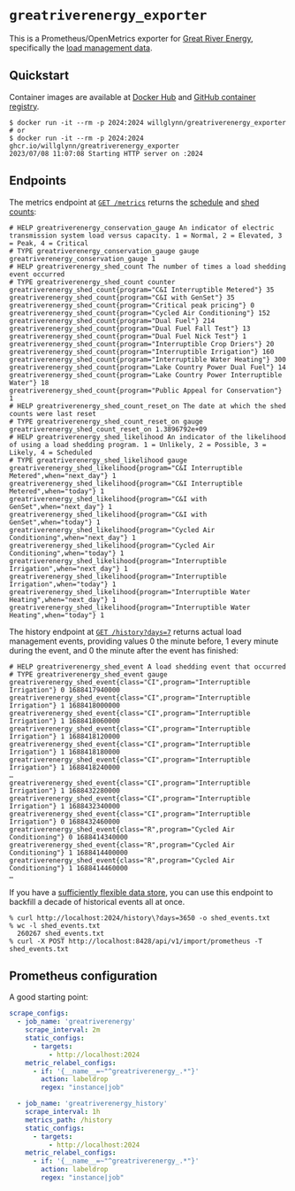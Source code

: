 # `greatriverenergy_exporter`

This is a Prometheus/OpenMetrics exporter for [Great River Energy](https://greatriverenergy.com), specifically the
[load management data](https://lmguide.grenergy.com).

## Quickstart

Container images are available at [Docker Hub](https://hub.docker.com/r/willglynn/greatriverenergy_exporter) and [GitHub
container registry](https://github.com/willglynn/purpleair_exporter/pkgs/container/greatriverenergy_exporter).

```shell
$ docker run -it --rm -p 2024:2024 willglynn/greatriverenergy_exporter
# or
$ docker run -it --rm -p 2024:2024 ghcr.io/willglynn/greatriverenergy_exporter
2023/07/08 11:07:08 Starting HTTP server on :2024
```

## Endpoints

The metrics endpoint at [`GET /metrics`]([http://localhost:2024/metrics]) returns the
[schedule](https://lmguide.grenergy.com) and [shed counts](https://lmguide.grenergy.com/ShedCount.aspx):

```text
# HELP greatriverenergy_conservation_gauge An indicator of electric transmission system load versus capacity. 1 = Normal, 2 = Elevated, 3 = Peak, 4 = Critical
# TYPE greatriverenergy_conservation_gauge gauge
greatriverenergy_conservation_gauge 1
# HELP greatriverenergy_shed_count The number of times a load shedding event occurred
# TYPE greatriverenergy_shed_count counter
greatriverenergy_shed_count{program="C&I Interruptible Metered"} 35
greatriverenergy_shed_count{program="C&I with GenSet"} 35
greatriverenergy_shed_count{program="Critical peak pricing"} 0
greatriverenergy_shed_count{program="Cycled Air Conditioning"} 152
greatriverenergy_shed_count{program="Dual Fuel"} 214
greatriverenergy_shed_count{program="Dual Fuel Fall Test"} 13
greatriverenergy_shed_count{program="Dual Fuel Nick Test"} 1
greatriverenergy_shed_count{program="Interruptible Crop Driers"} 20
greatriverenergy_shed_count{program="Interruptible Irrigation"} 160
greatriverenergy_shed_count{program="Interruptible Water Heating"} 300
greatriverenergy_shed_count{program="Lake Country Power Dual Fuel"} 14
greatriverenergy_shed_count{program="Lake Country Power Interruptible Water"} 18
greatriverenergy_shed_count{program="Public Appeal for Conservation"} 1
# HELP greatriverenergy_shed_count_reset_on The date at which the shed counts were last reset
# TYPE greatriverenergy_shed_count_reset_on gauge
greatriverenergy_shed_count_reset_on 1.3896792e+09
# HELP greatriverenergy_shed_likelihood An indicator of the likelihood of using a load shedding program. 1 = Unlikely, 2 = Possible, 3 = Likely, 4 = Scheduled
# TYPE greatriverenergy_shed_likelihood gauge
greatriverenergy_shed_likelihood{program="C&I Interruptible Metered",when="next_day"} 1
greatriverenergy_shed_likelihood{program="C&I Interruptible Metered",when="today"} 1
greatriverenergy_shed_likelihood{program="C&I with GenSet",when="next_day"} 1
greatriverenergy_shed_likelihood{program="C&I with GenSet",when="today"} 1
greatriverenergy_shed_likelihood{program="Cycled Air Conditioning",when="next_day"} 1
greatriverenergy_shed_likelihood{program="Cycled Air Conditioning",when="today"} 1
greatriverenergy_shed_likelihood{program="Interruptible Irrigation",when="next_day"} 1
greatriverenergy_shed_likelihood{program="Interruptible Irrigation",when="today"} 1
greatriverenergy_shed_likelihood{program="Interruptible Water Heating",when="next_day"} 1
greatriverenergy_shed_likelihood{program="Interruptible Water Heating",when="today"} 1
```

The history endpoint at [`GET /history?days=7`](http://localhost:2024/history?days=7) returns actual load management
events, providing values 0 the minute before, 1 every minute during the event, and 0 the minute after the event has
finished:

```text
# HELP greatriverenergy_shed_event A load shedding event that occurred
# TYPE greatriverenergy_shed_event gauge
greatriverenergy_shed_event{class="CI",program="Interruptible Irrigation"} 0 1688417940000
greatriverenergy_shed_event{class="CI",program="Interruptible Irrigation"} 1 1688418000000
greatriverenergy_shed_event{class="CI",program="Interruptible Irrigation"} 1 1688418060000
greatriverenergy_shed_event{class="CI",program="Interruptible Irrigation"} 1 1688418120000
greatriverenergy_shed_event{class="CI",program="Interruptible Irrigation"} 1 1688418180000
greatriverenergy_shed_event{class="CI",program="Interruptible Irrigation"} 1 1688418240000
…
greatriverenergy_shed_event{class="CI",program="Interruptible Irrigation"} 1 1688432280000
greatriverenergy_shed_event{class="CI",program="Interruptible Irrigation"} 1 1688432340000
greatriverenergy_shed_event{class="CI",program="Interruptible Irrigation"} 0 1688432460000
greatriverenergy_shed_event{class="R",program="Cycled Air Conditioning"} 0 1688414340000
greatriverenergy_shed_event{class="R",program="Cycled Air Conditioning"} 1 1688414400000
greatriverenergy_shed_event{class="R",program="Cycled Air Conditioning"} 1 1688414460000
…
```

If you have a [sufficiently flexible data store](https://docs.victoriametrics.com/#backfilling), you can use this
endpoint to backfill a decade of historical events all at once.

```console
% curl http://localhost:2024/history\?days=3650 -o shed_events.txt
% wc -l shed_events.txt 
  260267 shed_events.txt
% curl -X POST http://localhost:8428/api/v1/import/prometheus -T shed_events.txt 
```

## Prometheus configuration

A good starting point:

```yaml
scrape_configs:
  - job_name: 'greatriverenergy'
    scrape_interval: 2m
    static_configs:
      - targets:
          - http://localhost:2024
    metric_relabel_configs:
      - if: '{__name__=~"^greatriverenergy_.*"}'
        action: labeldrop
        regex: "instance|job"

  - job_name: 'greatriverenergy_history'
    scrape_interval: 1h
    metrics_path: /history
    static_configs:
      - targets:
          - http://localhost:2024
    metric_relabel_configs:
      - if: '{__name__=~"^greatriverenergy_.*"}'
        action: labeldrop
        regex: "instance|job"
```
